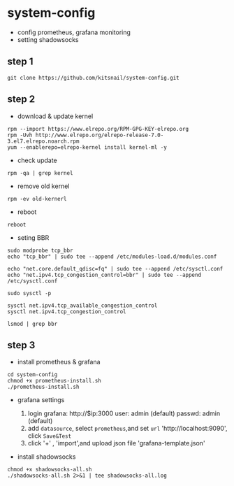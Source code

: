 # system-config

  - config prometheus, grafana monitoring 
  - setting shadowsocks

## step 1

```
git clone https://github.com/kitsnail/system-config.git
```

## step 2

- download & update kernel

```
rpm --import https://www.elrepo.org/RPM-GPG-KEY-elrepo.org
rpm -Uvh http://www.elrepo.org/elrepo-release-7.0-3.el7.elrepo.noarch.rpm
yum --enablerepo=elrepo-kernel install kernel-ml -y
```

- check update 

```
rpm -qa | grep kernel
```

- remove old kernel

```
rpm -ev old-kernerl
```

- reboot

```
reboot
```

- seting BBR

```
sudo modprobe tcp_bbr
echo "tcp_bbr" | sudo tee --append /etc/modules-load.d/modules.conf

echo "net.core.default_qdisc=fq" | sudo tee --append /etc/sysctl.conf
echo "net.ipv4.tcp_congestion_control=bbr" | sudo tee --append /etc/sysctl.conf

sudo sysctl -p

sysctl net.ipv4.tcp_available_congestion_control
sysctl net.ipv4.tcp_congestion_control

lsmod | grep bbr
```

## step 3

- install prometheus & grafana 
```
cd system-config
chmod +x prometheus-install.sh
./prometheus-install.sh
```

- grafana settings 

   1. login grafana: http://$ip:3000
      user: admin (default)
      passwd: admin (default)
   2. add `datasource`, select `prometheus`,and set `url` 'http://localhost:9090', click `Save&Test`
   3. click '+' , 'import',and upload json file 'grafana-template.json'


- install shadowsocks
```
chmod +x shadowsocks-all.sh
./shadowsocks-all.sh 2>&1 | tee shadowsocks-all.log
```
